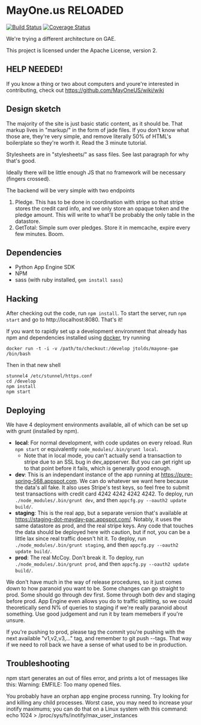 MayOne.us RELOADED
==================

[![Build Status](https://travis-ci.org/MayOneUS/pledgeservice.svg?branch=master)](https://travis-ci.org/MayOneUS/pledgeservice)
[![Coverage Status](https://coveralls.io/repos/MayOneUS/pledgeservice/badge.png?branch=master)](https://coveralls.io/r/MayOneUS/pledgeservice?branch=master)

We're trying a different architecture on GAE.

This project is licensed under the Apache License, version 2.

HELP NEEDED!
------------
If you know a thing or two about computers and youre're interested in
contributing, check out https://github.com/MayOneUS/wiki/wiki

Design sketch
-------------

The majority of the site is just basic static content, as it should
be. That markup lives in "markup/" in the form of jade files. If you
don't know what those are, they're very simple, and remove literally
50% of HTML's boilerplate so they're worth it. Read the 3 minute
tutorial.

Stylesheets are in "stylesheets/" as sass files. See last paragraph
for why that's good.

Ideally there will be little enough JS that no framework will be necessary (fingers crossed).

The backend will be very simple with two endpoints

1. Pledge. This has to be done in coordination with stripe so that stripe stores the credit card info, and we only store an opaque token and the pledge amount. This will write to what'll be probably the only table in the datastore.
2. GetTotal: Simple sum over pledges. Store it in memcache, expire every few minutes. Boom.

Dependencies
------------
* Python App Engine SDK
* NPM
* sass (with ruby installed, `gem install sass`)

Hacking
-------
After checking out the code, run `npm install`. To start the server, run `npm start` and go to http://localhost:8080. That's it!

If you want to rapidly set up a development environment that already has npm and
dependencies installed using [docker](https://www.docker.io/), try running

```
docker run -t -i -v /path/to/checkout:/develop jtolds/mayone-gae /bin/bash
```

Then in that new shell

```
stunnel4 /etc/stunnel/https.conf
cd /develop
npm install
npm start
```

Deploying
---------
We have 4 deployment environments available, all of which can be set up with grunt (installed by npm).
* **local**: For normal development, with code updates on every reload. Run `npm start` or equivalently `node_modules/.bin/grunt local`.
  * Note that in local mode, you can't actually send a transaction to stripe due to an SSL bug in dev_appserver. But
    you can get right up to that point before it fails, which is generally good enough.
* **dev**: This is an independant instance of the app running at https://pure-spring-568.appspot.com. We can do
  whatever we want here because the data's all fake. It also uses Stripe's test keys, so feel free to submit test
  transactions with credit card 4242 4242 4242 4242. To deploy, run `./node_modules/.bin/grunt dev`, and then
  `appcfg.py --oauth2 update build/`.
* **staging**: This is the real app, but a separate version that's available at https://staging-dot-mayday-pac.appspot.com/.
  Notably, it uses the same datastore as prod, and the real stripe keys. Any code that touches
  the data should be deployed here with caution, but if not, you can be a little lax since real
  traffic doesn't hit it. To deploy, run `./node_modules/.bin/grunt staging`, and then
  `appcfg.py --oauth2 update build/`.
* **prod**: The real McCoy. Don't break it. To deploy, run `./node_modules/.bin/grunt prod`, and then
  `appcfg.py --oauth2 update build/`.

We don't have much in the way of release procedures, so it just comes down to how paranoid you want to be.
Some changes can go straight to prod. Some should go through dev first. Some through both dev and staging
before prod. App Engine even allows you do to traffic splitting, so we could theoretically send N% of
queries to staging if we're really paranoid about something. Use good judgement and run it by team memebers
if you're unsure.

If you're pushing to prod, please tag the commit you're pushing with the next available "v1,v2,v3,..." tag,
and remember to git push --tags. That way if we need to roll back we have a sense of what used to be in
production.

Troubleshooting
---------------
npm start    generates an out of files error, and prints a lot of messages like this:
             Warning: EMFILE: Too many opened files.

  You probably have an orphan app engine process running.  Try looking for and
  killing any child processes.  Worst case, you may need to increase your inotify
  maximums; you can do that on a Linux system with this command:
    echo 1024 > /proc/sys/fs/inotify/max_user_instances
